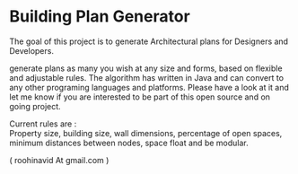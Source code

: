 # Building Plan Generator
The goal of this project is to generate Architectural plans for Designers and Developers.

generate plans as many you wish at any size and forms, based on flexible and adjustable rules. The algorithm has written in Java and can convert to any other programing languages and platforms. Please have a look at it and let me know if you are interested to be part of this open source and on going project.

Current rules are :  
Property size, building size, wall dimensions, percentage of open spaces, minimum distances between nodes, space float and be modular. 

 ( roohinavid At gmail.com )
